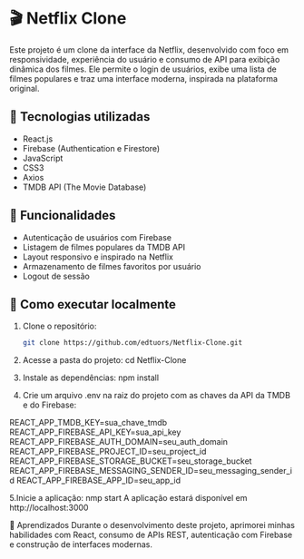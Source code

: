 # 🎬 Netflix Clone

Este projeto é um clone da interface da Netflix, desenvolvido com foco em responsividade, experiência do usuário e consumo de API para exibição dinâmica dos filmes. Ele permite o login de usuários, exibe uma lista de filmes populares e traz uma interface moderna, inspirada na plataforma original.

## 🚀 Tecnologias utilizadas

- React.js
- Firebase (Authentication e Firestore)
- JavaScript
- CSS3
- Axios
- TMDB API (The Movie Database)

## 🔑 Funcionalidades

- Autenticação de usuários com Firebase
- Listagem de filmes populares da TMDB API
- Layout responsivo e inspirado na Netflix
- Armazenamento de filmes favoritos por usuário
- Logout de sessão

## 🧩 Como executar localmente

1. Clone o repositório:
   ```bash
   git clone https://github.com/edtuors/Netflix-Clone.git
   
2. Acesse a pasta do projeto: cd Netflix-Clone

3. Instale as dependências: npm install

4. Crie um arquivo .env na raiz do projeto com as chaves da API da TMDB e do Firebase:

REACT_APP_TMDB_KEY=sua_chave_tmdb
REACT_APP_FIREBASE_API_KEY=sua_api_key
REACT_APP_FIREBASE_AUTH_DOMAIN=seu_auth_domain
REACT_APP_FIREBASE_PROJECT_ID=seu_project_id
REACT_APP_FIREBASE_STORAGE_BUCKET=seu_storage_bucket
REACT_APP_FIREBASE_MESSAGING_SENDER_ID=seu_messaging_sender_id
REACT_APP_FIREBASE_APP_ID=seu_app_id

5.Inicie a aplicação: nmp start
A aplicação estará disponível em http://localhost:3000

🧠 Aprendizados
Durante o desenvolvimento deste projeto, aprimorei minhas habilidades com React, consumo de APIs REST, autenticação com Firebase e construção de interfaces modernas.


